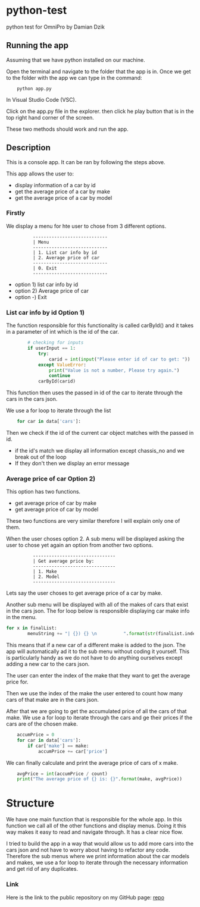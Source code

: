 # python-test
python test for OmniPro by Damian Dzik

## Running the app
Assuming that we have python installed on our machine.

Open the terminal and navigate to the folder that the app is in.
Once we get to the folder with the app we can type in the command:

``` terminal
    python app.py
```

In Visual Studio Code (VSC).

Click on the app.py file in the explorer. then click he play button that is in the top right hand corner of the screen.

These two methods should work and run the app.

## Description

This is a console app. It can be ran by following the steps above.

This app allows the user to:
- display information of a car by id
- get the average price of a car by make
- get the average price of a car by model

### Firstly
We display a menu for hte user to chose from 3 different options. 
```
          ----------------------------
          | Menu                     
          ----------------------------
          | 1. List car info by id        
          | 2. Average price of car  
          ----------------------------
          | 0. Exit                  
          ----------------------------
```
- option 1) list car info by id
- option 2) Average price of car
- option -) Exit

### List car info by id Option 1)
The function responsible for this functionality is called carById() and it takes in a parameter of int which is the id of the car.
```python
        # checking for inputs
        if userInput == 1:
            try:
                carid = int(input("Please enter id of car to get: "))
            except ValueError:
                print("Value is not a number, Please try again.")
                continue
            carById(carid)
```
This function then uses the passed in id of the car to iterate through the cars in the cars json.

We use a for loop to iterate through the list
```python
    for car in data['cars']:
```
Then we check if the id of the current car object matches with the passed in id. 
- if the id's match we display all information except chassis_no and we break out of the loop
- If they don't then we display an error message

### Average price of car Option 2)
This option has two functions.
- get average price of car by make
- get average price of car by model
  
These two functions are very similar therefore I will explain only one of them.

When the user choses option 2. A sub menu will be displayed asking the user to chose yet again an option from another two options.

```
          -------------------------------
          | Get average price by:       
          -------------------------------
          | 1. Make                     
          | 2. Model                    
          -------------------------------
```
Lets say the user choses to get average price of a car by make.

Another sub menu will be displayed with all of the makes of cars that exist in the cars json.
The for loop below is responsible displaying car make info in the menu.
```python
for x in finalList:
        menuString += "| {}) {} \n          ".format(str(finalList.index(x)),x)
```
This means that if a new car of a different make is added to the json. The app will automatically ad it to the sub menu without coding it yourself. This is particularly handy as we do not have to do anything ourselves except adding a new car to the cars json.

The user can enter the index of the make that they want to get the average price for.

Then we use the index of the make the user entered to count how many cars of that make are in the cars json.

After that we are going to get the accumulated price of all the cars of that make. We use a for loop to iterate through the cars and ge their prices if the cars are of the chosen make.
```python
    accumPrice = 0
    for car in data['cars']:
        if car['make'] == make:
            accumPrice += car['price']
```
We can finally calculate and print the average price of cars of x make.
```python
    avgPrice = int(accumPrice / count)
    print("The average price of {} is: {}".format(make, avgPrice))  
```

# Structure
We have one main function that is responsible for the whole app. In this function we call all of the other functions and display menus. Doing it this way makes it easy to read and navigate through. It has a clear nice flow.

I tried to build the app in a way that would allow us to add more cars into the cars json and not have to worry about having to refactor any code. Therefore the sub menus where we print information about the car models and makes, we use a for loop to iterate through the necessary information and get rid of any duplicates.

### Link
Here is the link to the public repository on my GitHub page: [repo](https://github.com/ddzik19/python-test)

